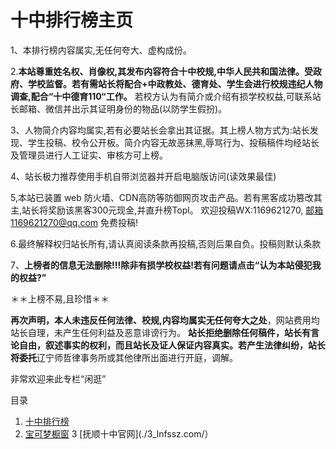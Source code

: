 # 十中排行榜主页

1、本排行榜内容属实,无任何夸大、虚构成份。


2.**本站尊重姓名权、肖像权,其发布内容符合十中校规,中华人民共和国法律。受政府、学校监督。若有需站长将配合+中政教处、德育处、学生会进行校规违纪人物调查,配合“十中德育110“工作。**
若校方认为有简介或介绍有损学校权益,可联系站长邮箱、微信并出示其证明身份的物品(以防学生假扮)。


3、人物简介内容均属实,若有必要站长会拿出其证据。其上榜人物方式为:站长发现、学生投稿、校令公开板。简介内容无故恶抹黑,辱骂行为、投稿稿件均经站长及管理员进行人工证实、审核方可上榜。


4、站长极力推荐使用手机自带浏览器并开启电脑版访问(读效果最佳)


5,本站已装置 web 防火墙、CDN高防等防御网页攻击产品。若有黑客成功篡改其主,站长将奖励该黑客300元现金,并直升榜Topl。
欢迎投稿WX:1169621270,
邮箱1169621270@qq.com    免费投稿!


6.最终解释权归站长所有,请认真阅读条款再投稿,否则后果自负。投稿则默认条款


7、**上榜者的信息无法删除!!!除非有损学校权益!若有问题请点击“认为本站侵犯我的权益?”**



＊＊上榜不易,且珍惜＊＊

**再次声明，本人未违反任何法律、校规,内容均属实无任何夸大之处**，网站费用均站长自理，未产生任何利益及恶意诽谤行为。
**站长拒绝删除任何稿件，站长有言论自由，叙述事实的权利，而且站长及证人保证内容真实。若产生法律纠纷，站长将委托**辽宁师哲律事务所或其他律所出面进行开庭，调解。


非常欢迎来此专栏“闲逛”

目录

1. [十中排行榜](./1_list-hover-effect/)
2. [宝可梦橱窗](./2_pokemon-and-pokeball/)
 3 [抚顺十中官网](./3_lnfssz.com/）
